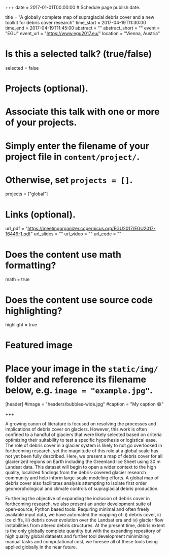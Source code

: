 +++
date = 2017-01-01T00:00:00  # Schedule page publish date.

title = "A globally complete map of supraglacial debris cover and a new toolkit for debris cover research"
time_start = 2017-04-19T11:30:00
time_end = 2017-04-19T11:45:00
abstract = ""
abstract_short = ""
event = "EGU"
event_url = "https://www.egu2017.eu/"
location = "Vienna, Austria"

# Is this a selected talk? (true/false)
selected = false

# Projects (optional).
#   Associate this talk with one or more of your projects.
#   Simply enter the filename of your project file in `content/project/`.
#   Otherwise, set `projects = []`.
projects = ["global"]

# Links (optional).
url_pdf = "https://meetingorganizer.copernicus.org/EGU2017/EGU2017-16449-1.pdf"
url_slides = ""
url_video = ""
url_code = ""

# Does the content use math formatting?
math = true

# Does the content use source code highlighting?
highlight = true

# Featured image
# Place your image in the `static/img/` folder and reference its filename below, e.g. `image = "example.jpg"`.
[header]
#image = "headers/bubbles-wide.jpg"
#caption = "My caption :smile:"

+++

A growing canon of literature is focused on resolving the processes and implications of debris cover on glaciers.
However, this work is often confined to a handful of glaciers that were likely selected based on criteria optimizing
their suitability to test a specific hypothesis or logistical ease. The role of debris cover in a glacier system is likely
to not go overlooked in forthcoming research, yet the magnitude of this role at a global scale has not yet been fully
described. Here, we present a map of debris cover for all glacierized regions on Earth including the Greenland
Ice Sheet using 30 m Landsat data. This dataset will begin to open a wider context to the high quality, localized
findings from the debris-covered glacier research community and help inform large-scale modeling efforts. A
global map of debris cover also facilitates analysis attempting to isolate first order geomorphological and climate
controls of supraglacial debris production.

Furthering the objective of expanding the inclusion of debris cover in forthcoming research, we also present an
under development suite of open-source, Python based tools. Requiring minimal and often freely available input
data, we have automated the mapping of: i) debris cover, ii) ice cliffs, iii) debris cover evolution over the Landsat
era and iv) glacier flow instabilities from altered debris structures. At the present time, debris extent is the only
globally complete quantity but with the expanding repository of high quality global datasets and further tool
development minimizing manual tasks and computational cost, we foresee all of these tools being applied globally
in the near future.

